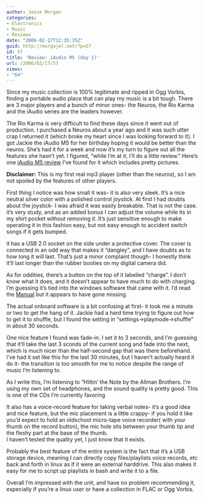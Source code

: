 ```yaml
---
author: Jesse Morgan
categories:
- Electronics
- Music
- Reviews
date: "2006-02-17T12:35:35Z"
guid: http://morgajel.net/?p=57
id: 57
title: 'Review: iAudio M5 (day 1)'
url: /2006/02/17/57
views:
- "64"
---
```


Since my music collection is 100% legitimate and ripped in Ogg Vorbis, finding a portable audio place that can play my music is a bit tough. There are 3 major players and a bunch of minor ones- the Neuros, the Rio Karma and the iAudio series are the leaders however.

The Rio Karma is very difficult to find these days since it went out of production. I purchased a Neuros about a year ago and it was such utter crap I returned it (which broke my heart since I was looking forward to it). I got Jackie the iAudio M5 for her birthday hoping it would be better than the neuros. She’s had it for a week and now it’s my turn to figure out all the features she hasn’t yet. I figured, “while I’m at it, I’ll do a little review.” Here’s one [iAudio M5 review](http://www.goaudio.co.uk/cowon-iaudio-m5-20gb-in-depth.html) I’ve found for it which includes pretty pictures.

**Disclaimer:** This is my first real mp3 player (other than the neuros), so I am not spoiled by the features of other players.

First thing I notice was how small it was- it is also very sleek. It’s a nice neutral silver color with a polished control joystick. At first I had doubts about the joystick- I was afraid it was easily breakable. That is not the case. it’s very study, and as an added bonus I can adjust the volume while its in my shirt pocket without removing it. It’s just sensitive enough to make operating it in this fashion easy, but not easy enough to accident switch songs if it gets bumped.

it has a USB 2.0 socket on the side under a protective cover. The cover is connected in an odd way that makes it “dangley”, and I have doubts as to how long it will last. That’s just a minor complaint though- I honestly think it’ll last longer than the rubber booties on my digital camera did.

As for oddities, there’s a button on the top of it labelled “charge”. I don’t know what it does, and it doesn’t appear to have much to do with charging. I’m guessing it’s tied into the windows software that came with it. I’d read the [Manual](http://www.cowonamerica.com/download/iaudio_m5_manual.html) but it appears to have gone missing.

The actual onboard software is a bit confusing at first- it took me a minute or two to get the hang of it. Jackie had a hard time trying to figure out how to get it to shuffle, but I found the setting in “settings-&gt;playmode-&gt;shuffle” in about 30 seconds.

One nice feature I found was fade-in. I set it to 3 seconds, and I’m guessing that it’ll take the last 3 sconds of the current song and fade into the next, which is much nicer than the half-second gap that was there beforehand. I’ve had it set like this for the last 30 minutes, but I haven’t actually heard it do it- the transition is too smooth for me to notice despite the range of music I’m listening to.

As I write this, I’m listening to “Hittin’ the Note by the Allman Brothers. I’m using my own set of headphones, and the sound quality is pretty good. This is one of the CDs I’m currently favoring

It also has a voice-record feature for taking verbal notes- it’s a good idea and nice feature, but the mic placement is a little crappy- if you hold it like you’d expect to hold an oldschool micro-tape voice recorder( with your thumb on the record button), the mic hole sits between your thumb tip and the fleshy part at the base of the thumb.  
I haven’t tested the quality yet, I just know that it exists.

Probably the best feature of the entire system is the fact that it’s a USB storage device, meaning I can directly copy files/playlists voice records, etc back and forth in linux as if it were an external harddrive. This also makes it easy for me to script up playlists in bash and write it to a file.

Overall I’m impressed with the unit, and have no problem recommending it, especially if you’re a linux user or have a collection in FLAC or Ogg Vorbis.